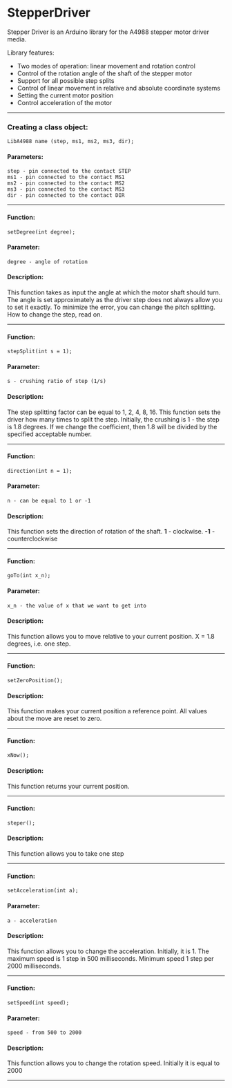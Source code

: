 StepperDriver
=====================

Stepper Driver is an Arduino library for the A4988 stepper motor driver media.

Library features:
<ul>
    <li>Two modes of operation: linear movement and rotation control</li>
    <li>Control of the rotation angle of the shaft of the stepper motor</li>
    <li>Support for all possible step splits</li>
    <li>Control of linear movement in relative and absolute coordinate systems</li>
    <li>Setting the current motor position</li>
    <li>Control acceleration of the motor</li>
</ul>

----------------------

### Creating a class object:

    LibA4988 name (step, ms1, ms2, ms3, dir);

#### Parameters:

    step - pin connected to the contact STEP
    ms1 - pin connected to the contact MS1
    ms2 - pin connected to the contact MS2
    ms3 - pin connected to the contact MS3
    dir - pin connected to the contact DIR

----------------------

#### Function:

    setDegree(int degree);

#### Parameter:

    degree - angle of rotation

#### Description:

This function takes as input the angle at which the motor shaft should turn. The angle is set approximately as the driver step does not always allow you to set it exactly. To minimize the error, you can change the pitch splitting. How to change the step, read on.

----------------------

#### Function:

    stepSplit(int s = 1);

#### Parameter:

    s - crushing ratio of step (1/s)

#### Description:

The step splitting factor can be equal to 1, 2, 4, 8, 16. This function sets the driver how many times to split the step. Initially, the crushing is 1 - the step is 1.8 degrees. If we change the coefficient, then 1.8 will be divided by the specified acceptable number.

----------------------

#### Function:

    direction(int n = 1);

#### Parameter:

    n - can be equal to 1 or -1

#### Description:

This function sets the direction of rotation of the shaft. <b>1</b> - clockwise. <b>-1</b> - counterclockwise

----------------------

#### Function:

    goTo(int x_n);

#### Parameter:

    x_n - the value of x that we want to get into

#### Description:

This function allows you to move relative to your current position. X = 1.8 degrees, i.e. one step.

----------------------

#### Function:

    setZeroPosition();

#### Description:

This function makes your current position a reference point. All values about the move are reset to zero.

----------------------

#### Function:

    xNow();

#### Description:

This function returns your current position.

----------------------

#### Function:

    steper();

#### Description:

This function allows you to take one step

----------------------

#### Function:

    setAcceleration(int a);

#### Parameter:

    a - acceleration

#### Description:

This function allows you to change the acceleration. Initially, it is 1. The maximum speed is 1 step in 500 milliseconds. Minimum speed 1 step per 2000 milliseconds.

----------------------

#### Function:

    setSpeed(int speed);

#### Parameter:

    speed - from 500 to 2000

#### Description:

This function allows you to change the rotation speed. Initially it is equal to 2000

----------------------
